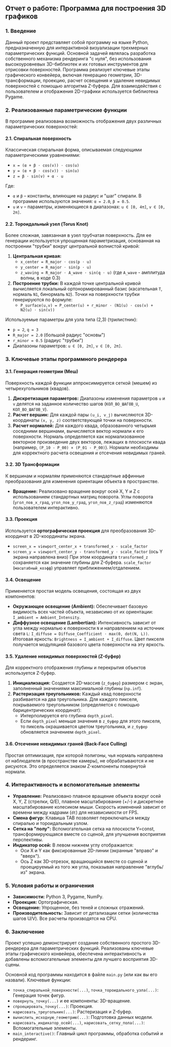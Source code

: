 ## Отчет о работе: Программа для построения 3D графиков

### 1. Введение

Данный проект представляет собой программу на языке Python, предназначенную для интерактивной визуализации трехмерных параметрических функций. Основной задачей являлась разработка собственного механизма рендеринга "с нуля", без использования высокоуровневых 3D-библиотек и их готовых инструментов для отрисовки поверхностей. Программа реализует ключевые этапы графического конвейера, включая генерацию геометрии, 3D-трансформации, проекцию, расчет освещения и удаление невидимых поверхностей с помощью алгоритма Z-буфера. Для взаимодействия с пользователем и отображения 2D-графики используется библиотека Pygame.

### 2. Реализованные параметрические функции

В программе реализована возможность отображения двух различных параметрических поверхностей:

#### 2.1. Спиральная поверхность

Классическая спиральная форма, описываемая следующими параметрическими уравнениями:

*   `x = (α + β ⋅ cos(v)) ⋅ cos(u)`
*   `y = (α + β ⋅ cos(v)) ⋅ sin(u)`
*   `z = β ⋅ sin(v) + α ⋅ u`

Где:
*   `α` и `β` – константы, влияющие на радиус и "шаг" спирали. В программе используются значения: `α = 2.0`, `β = 0.5`.
*   `u` и `v` – параметры, изменяющиеся в диапазонах: `u ∈ [0, 4π]`, `v ∈ [0, 2π]`.

#### 2.2. Тороидальный узел (Torus Knot)

Более сложная, завязанная в узел трубчатая поверхность. Для ее генерации используется упрощенная параметризация, основанная на построении "трубки" вокруг центральной волнистой кривой:

1.  **Центральная кривая:**
    *   `x_center = R_major ⋅ cos(p ⋅ u)`
    *   `y_center = R_major ⋅ sin(p ⋅ u)`
    *   `z_waving = R_major ⋅ A_wave ⋅ sin(q ⋅ u)` (где `A_wave` - амплитуда волны, в коде 0.3)
2.  **Построение трубки:** В каждой точке центральной кривой вычисляется локальный ортонормированный базис (касательная `T`, нормаль `N1`, бинормаль `N2`). Точки на поверхности трубки генерируются по формуле:
    *   `P_surface(u,v) = P_center(u) + r_minor ⋅ (N1(u) ⋅ cos(v) + N2(u) ⋅ sin(v))`

Используемые параметры для узла типа (2,3) (трилистник):
*   `p = 2`, `q = 3`
*   `R_major = 2.0` (большой радиус "основы")
*   `r_minor = 0.5` (радиус "трубки")
*   Диапазоны параметров: `u ∈ [0, 2π]`, `v ∈ [0, 2π]`.

### 3. Ключевые этапы программного рендерера

#### 3.1. Генерация геометрии (Меш)
Поверхность каждой функции аппроксимируется сеткой (мешем) из четырехугольников (квадов).
1.  **Дискретизация параметров:** Диапазоны изменения параметров `u` и `v` делятся на заданное количество шагов (`КОЛ_ВО_ШАГОВ_U`, `КОЛ_ВО_ШАГОВ_V`).
2.  **Расчет вершин:** Для каждой пары `(u_i, v_j)` вычисляются 3D-координаты `(x, y, z)` соответствующей точки на поверхности.
3.  **Расчет нормалей:** Для каждого квада, образованного четырьмя соседними вершинами, вычисляется вектор нормали к его поверхности. Нормаль определяется как нормализованное векторное произведение двух векторов, лежащих в плоскости квада (например, `(P_10 - P_00) × (P_01 - P_00)`). Нормали необходимы для корректного расчета освещения и отсечения невидимых граней.

#### 3.2. 3D Трансформации
К вершинам и нормалям применяются стандартные аффинные преобразования для изменения ориентации объекта в пространстве.
*   **Вращение:** Реализовано вращение вокруг осей X, Y и Z с использованием стандартных матриц поворота. Углы поворота (`угол_пов_x_град`, `угол_пов_y_град`, `угол_пов_z_град`) изменяются пользователем интерактивно.

#### 3.3. Проекция
Используется **ортографическая проекция** для преобразования 3D-координат в 2D-координаты экрана.
*   `screen_x = viewport_center_x + transformed_x ⋅ scale_factor`
*   `screen_y = viewport_center_y - transformed_y ⋅ scale_factor` (ось Y экрана направлена вниз)
    При этом координата `transformed_z` сохраняется как значение глубины для Z-буфера. `scale_factor` (`масштабный_коэфф`) управляет приближением/отдалением.

#### 3.4. Освещение
Применяется простая модель освещения, состоящая из двух компонентов:
*   **Окружающее освещение (Ambient):** Обеспечивает базовую видимость всех частей объекта, независимо от их ориентации: `I_ambient = Ambient_Intensity`.
*   **Диффузное освещение (Lambertian):** Интенсивность зависит от угла между нормалью к поверхности `N` и направлением на источник света `L`: `I_diffuse = Diffuse_Coefficient ⋅ max(0, dot(N, L))`.
Итоговая яркость: `Brightness = I_ambient + I_diffuse`. Цвет пикселя получается модуляцией базового цвета поверхности на эту яркость.

#### 3.5. Удаление невидимых поверхностей (Z-буфер)
Для корректного отображения глубины и перекрытия объектов используется Z-буфер.
1.  **Инициализация:** Создается 2D-массив (`z_буфер`) размером с экран, заполненный значениями максимальной глубины (`np.inf`).
2.  **Растеризация треугольников:** Каждый квад поверхности разбивается на два треугольника. Для каждого пикселя, покрываемого треугольником (определяется с помощью барицентрических координат):
    *   Интерполируется его глубина `depth_pixel`.
    *   Если `depth_pixel` меньше значения в `z_буфер` для этого пикселя, то пиксель окрашивается цветом треугольника, и `z_буфер` обновляется значением `depth_pixel`.

#### 3.6. Отсечение невидимых граней (Back-Face Culling)
Простая оптимизация, при которой полигоны, чья нормаль направлена от наблюдателя (в пространстве камеры), не обрабатываются и не рисуются. Это определяется знаком Z-компоненты повернутой нормали.

### 4. Интерактивность и вспомогательные элементы

*   **Управление:** Реализовано плавное вращение объекта вокруг осей X, Y, Z (стрелки, Q/E), плавное масштабирование (+/-) и дискретное масштабирование колесиком мыши. Скорость изменений зависит от времени между кадрами (`dt`) для независимости от FPS.
*   **Смена фигур:** Клавиша TAB позволяет переключаться между спиралью и тороидальным узлом.
*   **Сетка на "полу":** Вспомогательная сетка на плоскости Y=const, трансформирующаяся вместе со сценой, для улучшения восприятия перспективы.
*   **Индикатор осей:** В левом нижнем углу отображается:
    *   Оси X и Y как фиксированные 2D-линии (экранные "вправо" и "вверх").
    *   Ось Z как 3D-отрезок, вращающийся вместе со сценой и проецируемый из того же угла, показывая направление "вглубь/из" экрана.

### 5. Условия работы и ограничения

*   **Зависимости:** Python 3, Pygame, NumPy.
*   **Проекция:** Ортографическая.
*   **Освещение:** Упрощенное, без теней и сложных отражений.
*   **Производительность:** Зависит от детализации сетки (количества шагов U/V). Все расчеты производятся на CPU.

### 6. Заключение

Проект успешно демонстрирует создание собственного простого 3D-рендерера для параметрических функций. Реализованы ключевые этапы графического конвейера, обеспечена интерактивность и добавлены вспомогательные элементы для лучшего восприятия 3D-сцены.

Основной код программы находится в файле `main.py` (или как вы его назвали).
Ключевые функции:
*   `точка_спиральной_поверхности(...)`, `точка_тороидального_узла(...)`: Генерация точек фигур.
*   `повернуть_точку(...)` и ее компоненты: 3D-вращение.
*   `спроецировать_точку(...)`: Проекция.
*   `нарисовать_треугольник(...)`: Растеризация и Z-буфер.
*   `вычислить_исходную_геометрию(...)`: Подготовка данных модели.
*   `нарисовать_индикатор_осей(...)`, `нарисовать_сетку_пола(...)`: Вспомогательные элементы.
*   `main_interactive()`: Главный цикл программы, обработка событий и рендеринг.
